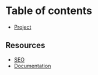 # Table of contents

* [Project](README.md)

## Resources

* [SEO](resources/learn.md)
* [Documentation](documentation.md)

